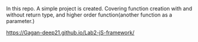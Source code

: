 In this repo. A simple project is created. Covering function creation with and without return type, and higher order function(another function as a parameter.)

https://Gagan-deep21.github.io/Lab2-jS-framework/

